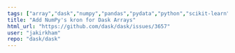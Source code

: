 ```yaml
---
tags: ["array","dask","numpy","pandas","pydata","python","scikit-learn","scipy"]
title: "Add NumPy's kron for Dask Arrays"
html_url: "https://github.com/dask/dask/issues/3657"
user: "jakirkham"
repo: "dask/dask"
---
```



